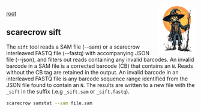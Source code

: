 <img style="float:right;width:100px;" src="../img/scarecrow.png" alt="scarecrow"/>

[root](../README.md)

## scarecrow sift
The `sift` tool reads a SAM file (--sam) or a scarecrow interleaved FASTQ file (--fastq) with accompanying JSON file (--json), and filters out reads containing any invalid barcodes. An invalid barcode in a SAM file is a corrected barcode (CB) that contains an `N`. Reads without the CB tag are retained in the output. An invalid barcode in an interleaved FASTQ file is any barcode sequence range identified from the JSON file found to contain an `N`. The results are written to a new file with the `_sift` in the suffix (.e.g `_sift.sam` or `_sift.fastq`).

```bash
scarecrow samstat --sam file.sam
```
